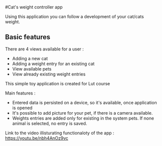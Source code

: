 #Cat's weight controller app

Using this application you can follow a development of your cat/cats weight.

## Basic features
There are 4 views available for a user :
- Adding a new cat
- Adding a weight entry for an existing cat
- View available pets
- View already existing weight entries

This simple toy application is created for Lut course

Main features :
- Entered data is persisted on a device, so it's available, once application is opened
- It's possible to add picture for your pet, if there is a camera available.
- Weights entries are added only for existing in the system pets. If none animal is selected,
 no entry is saved.
 
 Link to the video illisturating functionaloty of the app : https://youtu.be/nbh4AnOz9vc
